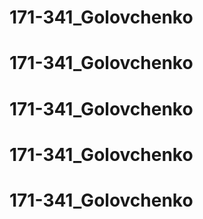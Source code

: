 # 171-341_Golovchenko
# 171-341_Golovchenko
# 171-341_Golovchenko
# 171-341_Golovchenko
# 171-341_Golovchenko
